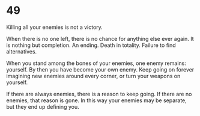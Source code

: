 # 49

Killing all your enemies is not a victory. 

When there is no one left, there is no chance for anything else ever again. It is nothing but completion. An ending. Death in totality. Failure to find alternatives. 

When you stand among the bones of your enemies, one enemy remains: yourself. By then you have become your own enemy. Keep going on forever imagining new enemies around every corner, or turn your weapons on yourself. 

If there are always enemies, there is a reason to keep going. If there are no enemies, that reason is gone. In this way your enemies may be separate, but they end up defining you.